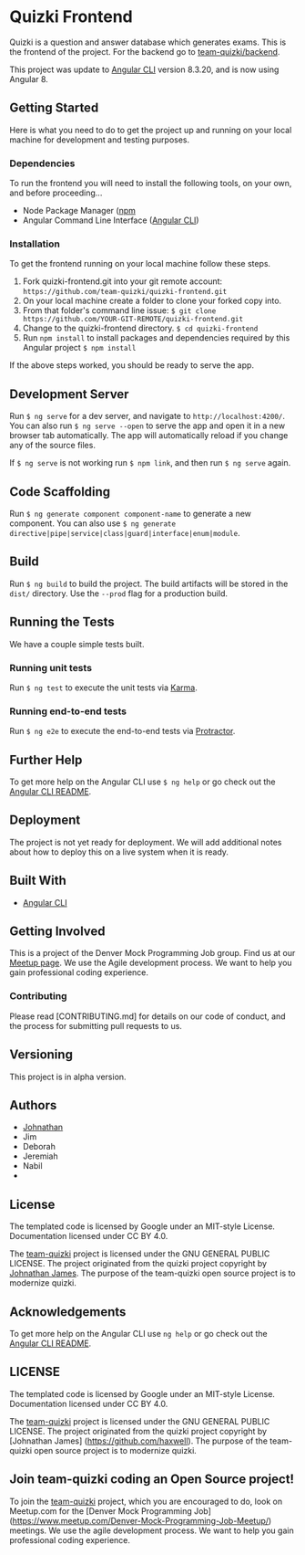 # Quizki Frontend
Quizki is a question and answer database which generates exams. This is the frontend of the project. For the backend go to [team-quizki/backend](https://github.com/team-quizki/quizki-backend).

This project was update to [Angular CLI](https://cli.angular.io/) version 8.3.20, and is now using Angular 8.

## Getting Started
Here is what you need to do to get the project up and running on your local machine for development and testing purposes.

### Dependencies
To run the frontend you will need to install the following tools, on your own, and before proceeding...
* Node Package Manager ([npm](https://www.npmjs.com/)
* Angular Command Line Interface ([Angular CLI](https://cli.angular.io/))

### Installation
To get the frontend running on your local machine follow these steps.
  1. Fork quizki-frontend.git into your git remote account: `https://github.com/team-quizki/quizki-frontend.git`
  2. On your local machine create a folder to clone your forked copy into.
  3. From that folder's command line issue: `$ git clone https://github.com/YOUR-GIT-REMOTE/quizki-frontend.git`  
  4. Change to the quizki-frontend directory. `$ cd quizki-frontend`
  5. Run `npm install` to install packages and dependencies required by this Angular project `$ npm install`

If the above steps worked, you should be ready to serve the app.

## Development Server
Run `$ ng serve` for a dev server, and navigate to `http://localhost:4200/`. You can also run `$ ng serve --open` to serve the app and open it in a new browser tab automatically. The app will automatically reload if you change any of the source files.

If `$ ng serve` is not working run `$ npm link`, and then run `$ ng serve` again.

## Code Scaffolding
Run `$ ng generate component component-name` to generate a new component. You can also use `$ ng generate directive|pipe|service|class|guard|interface|enum|module`.

## Build
Run `$ ng build` to build the project. The build artifacts will be stored in the `dist/` directory. Use the `--prod` flag for a production build.

## Running the Tests
We have a couple simple tests built.

### Running unit tests
Run `$ ng test` to execute the unit tests via [Karma](https://karma-runner.github.io).

### Running end-to-end tests
Run `$ ng e2e` to execute the end-to-end tests via [Protractor](http://www.protractortest.org/).

## Further Help
To get more help on the Angular CLI use `$ ng help` or go check out the [Angular CLI README](https://github.com/angular/angular-cli/blob/master/README.md).

## Deployment
The project is not yet ready for deployment. We will add additional notes about how to deploy this on a live system when it is ready.

## Built With
* [Angular CLI](https://cli.angular.io/)

## Getting Involved
This is a project of the Denver Mock Programming Job group. Find us at our [Meetup page](https://www.meetup.com/Denver-Mock-Programming-Job-Meetup/). We use the Agile development process. We want to help you gain professional coding experience.

### Contributing
Please read [CONTRIBUTING.md] for details on our code of conduct, and the process for submitting pull requests to us.

## Versioning
This project is in alpha version.

## Authors
* [Johnathan](https://github.com/haxwell)
* Jim
* Deborah
* Jeremiah
* Nabil
*

## License
The templated code is licensed by Google under an MIT-style License. Documentation licensed under CC BY 4.0.

The [team-quizki](https://github.com/team-quizki) project is licensed under the GNU GENERAL PUBLIC LICENSE. The project originated from the quizki project copyright by [Johnathan James](https://github.com/haxwell). The purpose of the team-quizki open source project is to modernize quizki.  


## Acknowledgements
To get more help on the Angular CLI use `ng help` or go check out the [Angular CLI README](https://github.com/angular/angular-cli/blob/master/README.md).

## LICENSE

The templated code is licensed by Google under an MIT-style License. Documentation licensed under CC BY 4.0.

The [team-quizki](https://github.com/team-quizki) project is licensed under the GNU GENERAL PUBLIC LICENSE. The project originated from the quizki project copyright by [Johnathan James] (https://github.com/haxwell). The purpose of the team-quizki open source project is to modernize quizki.  

## Join team-quizki coding an Open Source project!

To join the [team-quizki](https://github.com/team-quizki) project, which you are encouraged to do, look on Meetup.com for the [Denver Mock Programming Job] (https://www.meetup.com/Denver-Mock-Programming-Job-Meetup/) meetings. We use the agile development process. We want to help you gain professional coding experience.
